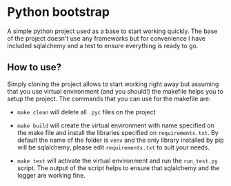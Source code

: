 # Python bootstrap

A simple python project used as a base to start working quickly. The base of the project doesn't use any frameworks but for convenience I have included sqlalchemy and a test to ensure everything is ready to go.

## How to use?

Simply cloning the project allows to start working right away but assuming that you use virtual environment (and you should!) the makefile helps you to setup the project. The commands that you can use for the makefile are:

* `make clean` will delete all `.pyc` files on the project

* `make build` will create the virtual environment with name specified on the make file and install the libraries specified on `requirements.txt`. By default the name of the folder is `venv` and the only library installed by pip will be sqlalchemy, please edit `requirements.txt` to suit your needs.

* `make test` will activate the virtual environment and run the `run_test.py` script. The output of the script helps to ensure that sqlalchemy and the logger are working fine.
